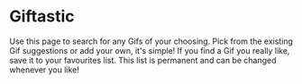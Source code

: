 # Giftastic
Use this page to search for any Gifs of your choosing. Pick from the existing Gif suggestions or add your own, it's simple!
If you find a Gif you really like, save it to your favourites list. This list is permanent and can be changed whenever you like!
